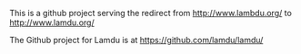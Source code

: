 This is a github project serving the redirect from http://www.lambdu.org/ to http://www.lamdu.org/

The Github project for Lamdu is at https://github.com/lamdu/lamdu/
